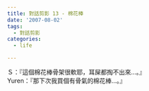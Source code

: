 ```yaml
---
title: 對話剪影 13 - 棉花棒
date: '2007-08-02'
tags:
  - 對話剪影
categories:
  - life

---
```

Ｓ：『這個棉花棒骨架很軟耶，耳屎都掏不出來…。』  
Yuren：『那下次我買個有骨氣的棉花棒…。』